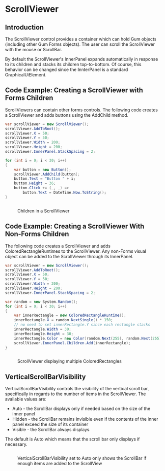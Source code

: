 # ScrollViewer

## Introduction

The ScrollViewer control provides a container which can hold Gum objects (including other Gum Forms objects). The user can scroll the ScrollViewer with the mouse or ScrollBar.

By default the ScrollViewer's InnerPanel expands automatically in response to its children and stacks its children top-to-bottom. Of course, this behavior can be changed since the InnterPanel is a standard GraphicalUiElement.

## Code Example: Creating a ScrollViewer with Forms Children

ScrollViewers can contain other forms controls. The following code creates a ScrollViewer and adds buttons using the AddChild method.

```csharp
var scrollViewer = new ScrollViewer();
scrollViewer.AddToRoot();
scrollViewer.X = 50;
scrollViewer.Y = 50;
scrollViewer.Width = 200;
scrollViewer.Height = 200;
scrollViewer.InnerPanel.StackSpacing = 2;

for (int i = 0; i < 30; i++)
{
    var button = new Button();
    scrollViewer.AddChild(button);
    button.Text = "Button " + i;
    button.Height = 36;
    button.Click += (_, _) => 
        button.Text = DateTime.Now.ToString();
}
```

<figure><img src="../../../../../.gitbook/assets/09_19 09 46.gif" alt=""><figcaption><p>Children in a ScrollViewer</p></figcaption></figure>

## Code Example: Creating a ScrollViewer With Non-Forms Children

The following code creates a ScrollViewer and adds ColoredRectangleRuntimes to the ScrollViewer. Any non-Forms visual object can be added to the ScrollViewer through its InnerPanel.

```csharp
var scrollViewer = new ScrollViewer();
scrollViewer.AddToRoot();
scrollViewer.X = 50;
scrollViewer.Y = 50;
scrollViewer.Width = 200;
scrollViewer.Height = 200;
scrollViewer.InnerPanel.StackSpacing = 2;

var random = new System.Random();
for (int i = 0; i < 30; i++)
{
    var innerRectangle = new ColoredRectangleRuntime();
    innerRectangle.X = random.NextSingle() * 150;
    // no need to set innerRectangle.Y since each rectangle stacks
    innerRectangle.Width = 30;
    innerRectangle.Height = 30;
    innerRectangle.Color = new Color(random.Next(255), random.Next(255), random.Next(255));
    scrollViewer.InnerPanel.Children.Add(innerRectangle);
}
```

<figure><img src="../../../../../.gitbook/assets/24_07 07 19.gif" alt=""><figcaption><p>ScrollViewer displaying multiple ColoredRectangles</p></figcaption></figure>

## VerticalScrollBarVisibility

VerticalScrollBarVisibility controls the visibility of the vertical scroll bar, specifically in regards to the number of items in the ScrollViewer. The available values are:

* Auto - the ScrollBar displays only if needed based on the size of the inner panel
* Hidden - the ScrollBar remains invisible even if the contents of the inner panel exceed the size of its container
* Visible - the ScrollBar always displays

The default is Auto which means that the scroll bar only displays if necessary.

<figure><img src="../../../../../.gitbook/assets/30_12 14 23.gif" alt=""><figcaption><p>VerticalScrollBarVisibility set to Auto only shows the ScrollBar if enough items are added to the ScrollView</p></figcaption></figure>
